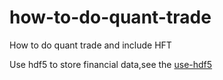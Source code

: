 # how-to-do-quant-trade
How to do quant trade and include HFT

Use hdf5 to store financial data,see the [use-hdf5](https://github.com/fanwz/use-hdf5)
